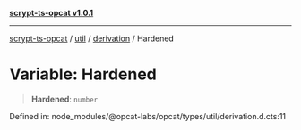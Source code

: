 [**scrypt-ts-opcat v1.0.1**](../../../../../README.md)

***

[scrypt-ts-opcat](../../../../../README.md) / [util](../../../README.md) / [derivation](../README.md) / Hardened

# Variable: Hardened

> **Hardened**: `number`

Defined in: node\_modules/@opcat-labs/opcat/types/util/derivation.d.cts:11
